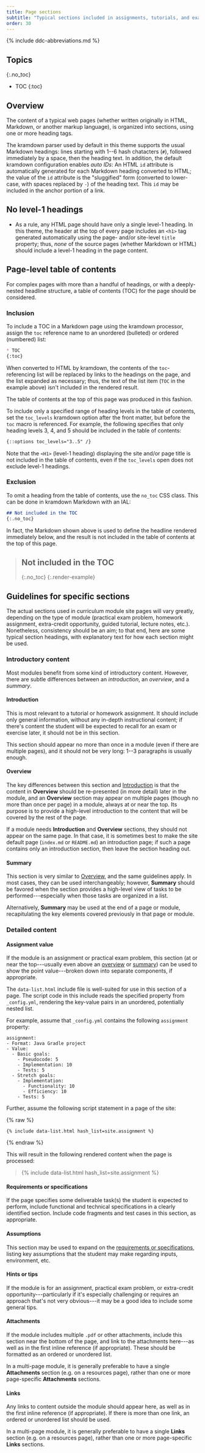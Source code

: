 ```yaml
---
title: Page sections
subtitle: "Typical sections included in assignments, tutorials, and exam problems."
order: 30
---
```


{% include ddc-abbreviations.md %}

## Topics
{:.no_toc}

* TOC
{:toc}

## Overview

The content of a typical web pages (whether written originally in HTML, Markdown, or another markup language), is organized into sections, using one or more heading tags.

The kramdown parser used by default in this theme supports the usual Markdown headings: lines starting with 1--6 hash chatacters (`#`), followed immediately by a space, then the heading text. In addition, the default kramdown configuration enables _auto IDs_: An HTML `id` attribute is automatically generated for each Markdown heading converted to HTML; the value of the `id` attribute is the "sluggified" form (converted to lower-case, with spaces replaced by `-`) of the heading text. This `id` may be included in the anchor portion of a link.

## No level-1 headings

* As a rule, any HTML page should have only a single level-1 heading. In this theme, the header at the top of every page includes an `<h1>` tag generated automatically using the page- and/or site-level `title` property; thus, _none_ of the source pages (whether Markdown or HTML) should include a level-1 heading in the page content. 

## Page-level table of contents

For complex pages with more than a handful of headings, or with a deeply-nested headline structure, a table of contents (TOC) for the page should be considered.

### Inclusion

To include a TOC in a Markdown page using the kramdown processor, assign the `toc` reference name to an unordered (bulleted) or ordered (numbered) list:

```markdown
* TOC
{:toc}
```

When converted to HTML by kramdown, the contents of the `toc`-referencing list will be replaced by links to the headings on the page, and the list expanded as necessary; thus, the text of the list item (`TOC` in the example above) isn't included in the rendered result.

The table of contents at the top of this page was produced in this fashion.

To include only a specified range of heading levels in the table of contents, set the `toc_levels` kramdown option after the front matter, but before the `toc` macro is referenced. For example, the following specifies that only heading levels 3, 4, and 5 should be included in the table of contents:

```markdown
{::options toc_levels="3..5" /}
```

Note that the `<H1>` (level-1 heading) displaying the site and/or page title is not included in the table of contents, even if the `toc_levels` open does not exclude level-1 headings.

### Exclusion

To omit a heading from the table of contents, use the `no_toc` CSS class. This can be done in kramdown Markdown with an IAL:

```markdown
## Not included in the TOC
{:.no_toc}
```
In fact, the Markdown shown above is used to define the headline rendered immediately below, and the result is not included in the table of contents at the top of this page.

> ## Not included in the TOC
> {:.no_toc}
{:.render-example}

## Guidelines for specific sections

The actual sections used in curriculum module site pages will vary greatly, depending on the type of module (practical exam problem, homework assignment, extra-credit opportunity, guided tutorial, lecture notes, etc.). Nonetheless, consistency should be an aim; to that end, here are some typical section headings, with explanatory text for how each section might be used.

### Introductory content

Most modules benefit from some kind of introductory content. However, there are subtle differences between an _introduction_, an _overview_, and a _summary_.

#### Introduction

This is most relevant to a tutorial or homework assignment. It should include only general information, without any in-depth instructional content; if there's content the student will be expected to recall for an exam or exercise later, it should not be in this section. 

This section should appear no more than once in a module (even if there are multiple pages), and it should not be very long: 1--3 paragraphs is usually enough.

#### Overview

The key differences between this section and [Introduction](#introduction) is that the content in **Overview** should be re-presented (in more detail) later in the module, and an **Overview** section may appear on multiple pages (though no more than once per page) in a module, always at or near the top. Its purpose is to provide a high-level introduction to the content that will be covered by the rest of the page.

If a module needs **Introduction** and **Overview** sections, they should not appear on the same page. In that case, it is sometimes best to make the site default page (`index.md` or `README.md`) an introduction page; if such a page contains only an introduction section, then leave the section heading out.

#### Summary

This section is very similar to [Overview](#overview), and the same guidelines apply. In most cases, they can be used interchangeably; however, **Summary** should be favored when the section provides a high-level view of tasks to be performed---especially when those tasks are organized in a list.

Alternatively, **Summary** may be used at the end of a page or module, recapitulating the key elements covered previously in that page or module.

### Detailed content

#### Assignment value

If the module is an assignment or practical exam problem, this section (at or near the top---usually even above an [overview](#overview) or [summary](#summary)) can be used to show the point value---broken down into separate components, if appropriate.

The `data-list.html` include file is well-suited for use in this section of a page. The script code in this include reads the specified property from `_config.yml`, rendering the key-value pairs in an unordered, potentially nested list.

For example, assume that `_config.yml` contains the following `assignment` property:

```text
assignment:
- Format: Java Gradle project
- Value:
  - Basic goals:
    - Pseudocode: 5
    - Implementation: 10
    - Tests: 5
  - Stretch goals:
    - Implementation:
      - Functionality: 10
      - Efficiency: 10
    - Tests: 5
```

Further, assume the following script statement in a page of the site:

{% raw %}
```liquid
{% include data-list.html hash_list=site.assignment %}
```
{% endraw %}

This will result in the following rendered content when the page is processed:

<blockquote class="render-example">
{% include data-list.html hash_list=site.assignment %}
</blockquote>

#### Requirements or specifications

If the page specifies some deliverable task(s) the student is expected to perform, include functional and technical specifications in a clearly identified section. Include code fragments and test cases in this section, as appropriate.

#### Assumptions

This section may be used to expand on the [requirements or specifications](#requirements-or-specifications), listing key assumptions that the student may make regarding inputs, environment, etc. 

#### Hints or tips

If the module is for an assignment, practical exam problem, or extra-credit opportunity---particularly if it's especially challenging or requires an approach that's not very obvious---it may be a good idea to include some general tips.

#### Attachments

If the module includes multiple `.pdf` or other attachments, include this section near the bottom of the page, and link to the attachments here---as well as in the first inline reference (if appropriate). These should be formatted as an ordered or unordered list. 

In a multi-page module, it is generally preferable to have a single **Attachments** section (e.g. on a resources page), rather than one or more page-specific **Attachments** sections.

#### Links

Any links to content outside the module should appear here, as well as in the first inline reference (if appropriate). If there is more than one link, an ordered or unordered list should be used.

In a multi-page module, it is generally preferable to have a single **Links** section (e.g. on a resources page), rather than one or more page-specific **Links** sections.
